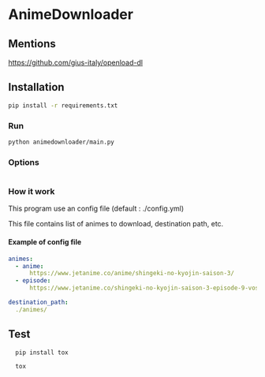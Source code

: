 # AnimeDownloader

## Mentions

https://github.com/gius-italy/openload-dl

## Installation

``` bash
pip install -r requirements.txt
```

### Run

``` bash
python animedownloader/main.py
```

### Options

``` bash

```

### How it work

This program use an config file (default : ./config.yml)

This file contains list of animes to download, destination path, etc.

#### Example  of config file

``` yaml
animes:
  - anime:
      https://www.jetanime.co/anime/shingeki-no-kyojin-saison-3/
  - episode:
      https://www.jetanime.co/shingeki-no-kyojin-saison-3-episode-9-vostfr/

destination_path:
  ./animes/
```

## Test

``` bash
  pip install tox

  tox
```
